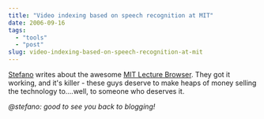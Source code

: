 ```yaml
---
title: "Video indexing based on speech recognition at MIT"
date: 2006-09-16
tags: 
  - "tools"
  - "post"
slug: video-indexing-based-on-speech-recognition-at-mit
---
```


[Stefano](http://www.betaversion.org/%7Estefano/linotype/news/98/) writes about the awesome [MIT Lecture Browser](http://web.sls.csail.mit.edu/lectures/). They got it working, and it's killer - these guys deserve to make heaps of money selling the technology to....well, to someone who deserves it.

_@stefano: good to see you back to blogging!_
